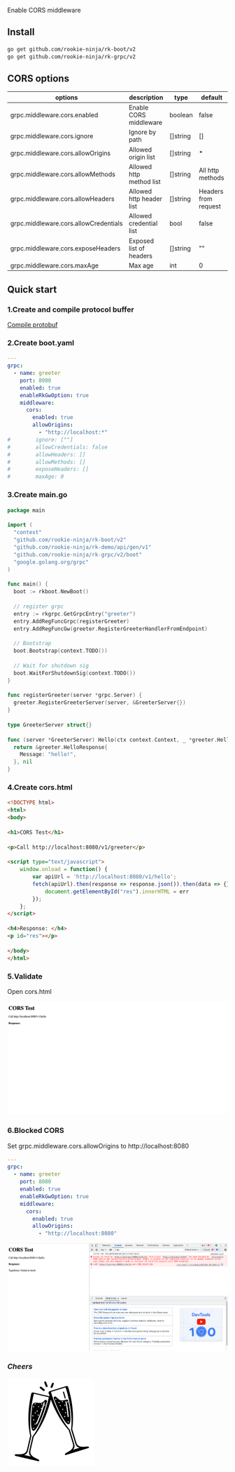 Enable CORS middleware

## Install
```bash
go get github.com/rookie-ninja/rk-boot/v2
go get github.com/rookie-ninja/rk-grpc/v2
```

## CORS options
| options                     | description                        | type     | default |
|--------------------------------------|--------------------------|----------|----------------------|
| grpc.middleware.cors.enabled          | Enable CORS middleware   | boolean  | false                |
| grpc.middleware.cors.ignore           | Ignore by path           | []string | []                   |
| grpc.middleware.cors.allowOrigins     | Allowed origin list      | []string | *                    |
| grpc.middleware.cors.allowMethods     | Allowed http method list | []string | All http methods     |
| grpc.middleware.cors.allowHeaders     | Allowed http header list | []string | Headers from request |
| grpc.middleware.cors.allowCredentials | Allowed credential list  | bool     | false                |
| grpc.middleware.cors.exposeHeaders    | Exposed list of headers  | []string | ""                   |
| grpc.middleware.cors.maxAge           | Max age                  | int      | 0                    |

## Quick start
### 1.Create and compile protocol buffer
[Compile protobuf](../buf)

### 2.Create boot.yaml
```yaml
---
grpc:
  - name: greeter
    port: 8080
    enabled: true
    enableRkGwOption: true
    middleware:
      cors:
        enabled: true
        allowOrigins:
          - "http://localhost:*"
#        ignore: [""]
#        allowCredentials: false
#        allowHeaders: []
#        allowMethods: []
#        exposeHeaders: []
#        maxAge: 0
```

### 3.Create main.go
```go
package main

import (
  "context"
  "github.com/rookie-ninja/rk-boot/v2"
  "github.com/rookie-ninja/rk-demo/api/gen/v1"
  "github.com/rookie-ninja/rk-grpc/v2/boot"
  "google.golang.org/grpc"
)

func main() {
  boot := rkboot.NewBoot()

  // register grpc
  entry := rkgrpc.GetGrpcEntry("greeter")
  entry.AddRegFuncGrpc(registerGreeter)
  entry.AddRegFuncGw(greeter.RegisterGreeterHandlerFromEndpoint)

  // Bootstrap
  boot.Bootstrap(context.TODO())

  // Wait for shutdown sig
  boot.WaitForShutdownSig(context.TODO())
}

func registerGreeter(server *grpc.Server) {
  greeter.RegisterGreeterServer(server, &GreeterServer{})
}

type GreeterServer struct{}

func (server *GreeterServer) Hello(ctx context.Context, _ *greeter.HelloRequest) (*greeter.HelloResponse, error) {
  return &greeter.HelloResponse{
    Message: "hello!",
  }, nil
}
```

### 4.Create cors.html
```html
<!DOCTYPE html>
<html>
<body>

<h1>CORS Test</h1>

<p>Call http://localhost:8080/v1/greeter</p>

<script type="text/javascript">
    window.onload = function() {
        var apiUrl = 'http://localhost:8080/v1/hello';
        fetch(apiUrl).then(response => response.json()).then(data => {}).catch(err => {
            document.getElementById("res").innerHTML = err
        });
    };
</script>

<h4>Response: </h4>
<p id="res"></p>

</body>
</html>
```

### 5.Validate
Open cors.html

![](../../../../img/user-guide/grpc/basic/grpc-cors-success.png)

### 6.Blocked CORS
Set grpc.middleware.cors.allowOrigins to http://localhost:8080

```yaml
---
grpc:
  - name: greeter
    port: 8080
    enabled: true
    enableRkGwOption: true
    middleware:
      cors:
        enabled: true
        allowOrigins:
          - "http://localhost:8080"
```

![](../../../../img/user-guide/grpc/basic/grpc-cors-fail.png)

### _**Cheers**_
![](../../../../img/user-guide/cheers.png)